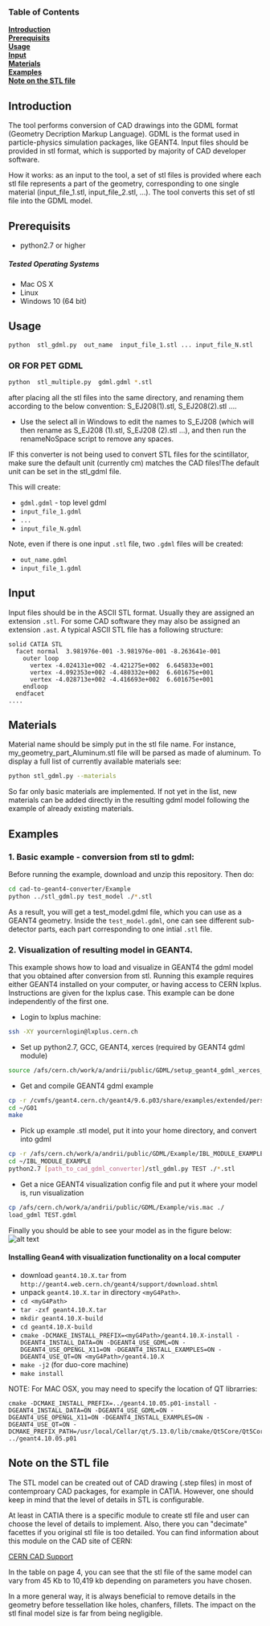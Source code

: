 ### Table of Contents
**[Introduction](#introduction)**  
**[Prerequisits](#prerequisits)**  
**[Usage](#usage)**  
**[Input](#input)**  
**[Materials](#materials)**  
**[Examples](#examples)**  
**[Note on the STL file](#note-on-the-stl-file)**  


## Introduction

The tool performs conversion of CAD drawings into the GDML format (Geometry Decription Markup Language). GDML is the format used in particle-physics simulation packages, like GEANT4. Input files should be provided in stl format, which is supported by majority of CAD developer software. 

How it works: as an input to the tool, a set of stl files is provided where each stl file represents a part of the geometry, corresponding to one single material (input_file_1.stl, input_file_2.stl, ...). The tool converts this set of stl file into the GDML model.
  


## Prerequisits
 - python2.7 or higher 

##### Tested Operating Systems
 - Mac OS X
 - Linux
 - Windows 10 (64 bit)

## Usage
```bash
python  stl_gdml.py  out_name  input_file_1.stl ... input_file_N.stl
```
### OR FOR PET GDML
```bash
python  stl_multiple.py  gdml.gdml *.stl
```
after placing all the stl files into the same directory, and renaming them according to the below convention:
S_EJ208(1).stl, S_EJ208(2).stl ....
 - Use the select all in Windows to edit the names to S_EJ208 (which will then rename as S_EJ208 (1).stl, S_EJ208 (2).stl ...), and then run the renameNoSpace script to remove any spaces.

IF this converter is not being used to convert STL files for the scintillator, make sure the default unit (currently cm) matches the CAD files!The default unit can be set in the stl_gdml file.


This will create:
  - ```gdml.gdml```       - top level gdml
  - ```input_file_1.gdml```   
  - ```...```  
  - ```input_file_N.gdml```
    
Note, even if there is one input ```.stl``` file, two ```.gdml``` files will be created:
  - ```out_name.gdml``` 
  - ```input_file_1.gdml```  
  
## Input 
Input files should be in the ASCII STL format. Usually they are assigned an extension ```.stl```. For some CAD software they may also be assigned an extension ```.ast```. A typical ASCII STL file has a following structure:

```
solid CATIA STL
  facet normal  3.981976e-001 -3.981976e-001 -8.263641e-001
    outer loop
      vertex -4.024131e+002 -4.421275e+002  6.645833e+001
      vertex -4.092353e+002 -4.480332e+002  6.601675e+001
      vertex -4.028713e+002 -4.416693e+002  6.601675e+001
    endloop
  endfacet
....

```
  
## Materials

Material name should be simply put in the stl file name. For instance, my_geometry_part_Aluminum.stl file will be parsed as made of aluminum. To display a full list of currently available materials see:
```bash
python stl_gdml.py --materials 
```
So far only basic materials are implemented. If not yet in the list, new materials can be added directly in the resulting gdml model following the example of already existing materials.


## Examples

### 1. Basic example - conversion from stl to gdml: 
Before running the example, download and unzip this repository. Then do:
```bash
cd cad-to-geant4-converter/Example
python ../stl_gdml.py test_model ./*.stl 
```

As a result, you will get a test_model.gdml file, which you can use as a GEANT4 geometry. Inside the ```test_model.gdml```, one can see different sub-detector parts, each part corresponding to one intial ```.stl``` file.

### 2. Visualization of resulting model in GEANT4. 

This example shows how to load and visualize in GEANT4 the gdml model that you obtained after conversion from stl. Running this example requires either GEANT4 installed on your computer, or having access to CERN lxplus. Instructions are given for the lxplus case. This example can be done independently of the first one.

 - Login to lxplus machine:
 ```bash
 ssh -XY yourcernlogin@lxplus.cern.ch
 ```
 
 - Set up python2.7, GCC, GEANT4, xerces (required by GEANT4 gdml module) 
 ```bash
 source /afs/cern.ch/work/a/andrii/public/GDML/setup_geant4_gdml_xerces_cvmfs.sh
 ```
 
 - Get and compile GEANT4 gdml example
 ```bash
 cp -r /cvmfs/geant4.cern.ch/geant4/9.6.p03/share/examples/extended/persistency/gdml/G01 ~/
 cd ~/G01
 make
 ```
 
 - Pick up example .stl model, put it into your home directory, and convert into gdml
 ```bash
 cp -r /afs/cern.ch/work/a/andrii/public/GDML/Example/IBL_MODULE_EXAMPLE ~/
 cd ~/IBL_MODULE_EXAMPLE
 python2.7 [path_to_cad_gdml_converter]/stl_gdml.py TEST ./*.stl
 ```
 
 - Get a nice GEANT4 visualization config file and put it where your model is, run visualization
 ```bash
 cp /afs/cern.ch/work/a/andrii/public/GDML/Example/vis.mac ./
 load_gdml TEST.gdml 
 ```
Finally you should be able to see your model as in the figure below:
![alt text](https://github.com/tihonav/cad-to-geant4-converter/blob/master/Data/VisualizationExample.png "Logo Title Text 1")

#### Installing Gean4 with visualization functionality on a local computer
  - download ```geant4.10.X.tar``` from ```http://geant4.web.cern.ch/geant4/support/download.shtml```
  - unpack ```geant4.10.X.tar``` in directory ```<myG4Path>```.
  - ```cd <myG4Path>```
  - ```tar -zxf geant4.10.X.tar```
  - ```mkdir geant4.10.X-build```
  - ```cd geant4.10.X-build```
  - ```cmake -DCMAKE_INSTALL_PREFIX=<myG4Path>/geant4.10.X-install -DGEANT4_INSTALL_DATA=ON -DGEANT4_USE_GDML=ON -DGEANT4_USE_OPENGL_X11=ON -DGEANT4_INSTALL_EXAMPLES=ON -DGEANT4_USE_QT=ON <myG4Path>/geant4.10.X ```
  - ```make -j2``` (for duo-core machine)
  - ```make install```

NOTE: For MAC OSX, you may need to specify the location of QT librarries:
```
cmake -DCMAKE_INSTALL_PREFIX=../geant4.10.05.p01-install -DGEANT4_INSTALL_DATA=ON -DGEANT4_USE_GDML=ON -DGEANT4_USE_OPENGL_X11=ON -DGEANT4_INSTALL_EXAMPLES=ON -DGEANT4_USE_QT=ON -DCMAKE_PREFIX_PATH=/usr/local/Cellar/qt/5.13.0/lib/cmake/Qt5Core/Qt5CoreConfig.cmake    ../geant4.10.05.p01 
```

## Note on the STL file

The STL model can be created out of CAD drawing (.step files) in most of contemproary CAD packages, for example in CATIA. However, one should keep in mind that the level of details in STL is configurable.

At least in CATIA there is a specific module to create stl file and user can choose the level of details to implement. Also, there you can "decimate" facettes if you original stl file is too detailed. You can find information about this module on the CAD site of CERN:

[CERN CAD Support](https://edms.cern.ch/ui/file/1519241/Last_released/1519241.pdf) 


In the table on page 4, you can see that the stl file of the same model can vary from 45 Kb to 10,419 kb depending on parameters you have chosen.
 
In a more general way, it is always beneficial to remove details in the geometry before tessellation like holes, chanfers, fillets. The impact on the stl final model size is far from being negligible.
